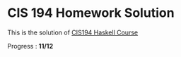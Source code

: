 # CIS 194 Homework Solution

This is the solution of [CIS194 Haskell
Course](http://www.seas.upenn.edu/~cis194/lectures.html)

Progress : **11/12**
